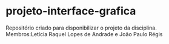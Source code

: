 # projeto-interface-grafica

Repositório criado para disponibilizar o projeto da disciplina.
Membros:Letícia Raquel Lopes de Andrade e João Paulo Régis

